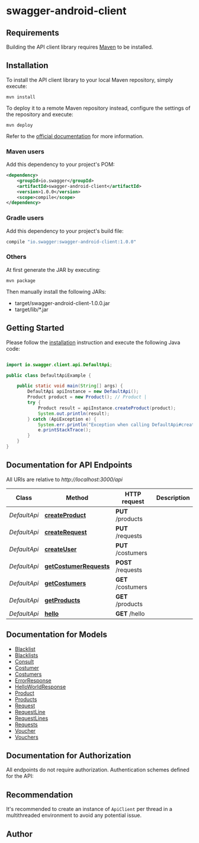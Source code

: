 # swagger-android-client

## Requirements

Building the API client library requires [Maven](https://maven.apache.org/) to be installed.

## Installation

To install the API client library to your local Maven repository, simply execute:

```shell
mvn install
```

To deploy it to a remote Maven repository instead, configure the settings of the repository and execute:

```shell
mvn deploy
```

Refer to the [official documentation](https://maven.apache.org/plugins/maven-deploy-plugin/usage.html) for more information.

### Maven users

Add this dependency to your project's POM:

```xml
<dependency>
    <groupId>io.swagger</groupId>
    <artifactId>swagger-android-client</artifactId>
    <version>1.0.0</version>
    <scope>compile</scope>
</dependency>
```

### Gradle users

Add this dependency to your project's build file:

```groovy
compile "io.swagger:swagger-android-client:1.0.0"
```

### Others

At first generate the JAR by executing:

    mvn package

Then manually install the following JARs:

* target/swagger-android-client-1.0.0.jar
* target/lib/*.jar

## Getting Started

Please follow the [installation](#installation) instruction and execute the following Java code:

```java

import io.swagger.client.api.DefaultApi;

public class DefaultApiExample {

    public static void main(String[] args) {
        DefaultApi apiInstance = new DefaultApi();
        Product product = new Product(); // Product | 
        try {
            Product result = apiInstance.createProduct(product);
            System.out.println(result);
        } catch (ApiException e) {
            System.err.println("Exception when calling DefaultApi#createProduct");
            e.printStackTrace();
        }
    }
}

```

## Documentation for API Endpoints

All URIs are relative to *http://localhost:3000/api*

Class | Method | HTTP request | Description
------------ | ------------- | ------------- | -------------
*DefaultApi* | [**createProduct**](docs/DefaultApi.md#createProduct) | **PUT** /products | 
*DefaultApi* | [**createRequest**](docs/DefaultApi.md#createRequest) | **PUT** /requests | 
*DefaultApi* | [**createUser**](docs/DefaultApi.md#createUser) | **PUT** /costumers | 
*DefaultApi* | [**getCostumerRequests**](docs/DefaultApi.md#getCostumerRequests) | **POST** /requests | 
*DefaultApi* | [**getCostumers**](docs/DefaultApi.md#getCostumers) | **GET** /costumers | 
*DefaultApi* | [**getProducts**](docs/DefaultApi.md#getProducts) | **GET** /products | 
*DefaultApi* | [**hello**](docs/DefaultApi.md#hello) | **GET** /hello | 


## Documentation for Models

 - [Blacklist](docs/Blacklist.md)
 - [Blacklists](docs/Blacklists.md)
 - [Consult](docs/Consult.md)
 - [Costumer](docs/Costumer.md)
 - [Costumers](docs/Costumers.md)
 - [ErrorResponse](docs/ErrorResponse.md)
 - [HelloWorldResponse](docs/HelloWorldResponse.md)
 - [Product](docs/Product.md)
 - [Products](docs/Products.md)
 - [Request](docs/Request.md)
 - [RequestLine](docs/RequestLine.md)
 - [RequestLines](docs/RequestLines.md)
 - [Requests](docs/Requests.md)
 - [Voucher](docs/Voucher.md)
 - [Vouchers](docs/Vouchers.md)


## Documentation for Authorization

All endpoints do not require authorization.
Authentication schemes defined for the API:

## Recommendation

It's recommended to create an instance of `ApiClient` per thread in a multithreaded environment to avoid any potential issue.

## Author



